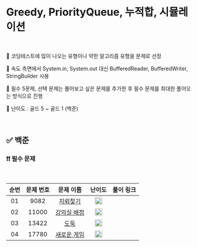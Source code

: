 # Greedy, PriorityQueue, 누적합, 시뮬레이션

<br/>

📌 코딩테스트에 많이 나오는 유형이나 약한 알고리즘 유형을 문제로 선정

📌 속도 측면에서 System.in, System.out 대신 BufferedReader, BufferedWriter, StringBuilder 사용

📌 필수 5문제, 선택 문제는 풀어보고 싶은 문제를 추가한 후 필수 문제를 최대한 풀어오는 방식으로 진행

📌 난이도 : 골드 5 ~ 골드 1 (백준)

<br/>

## ✅ 백준

### ❗❗ 필수 문제

<br/>

순번 | 문제 번호 | 문제 이름 | 난이도 | 풀이 링크
:---: | :---: | :---: | :---: | :---: 
01 | 9082 | [지뢰찾기](https://www.acmicpc.net/problem/9082) | <img src="https://static.solved.ac/tier_small/12.svg" width=20px> | []()
02 | 11000 | [강의실 배정](https://www.acmicpc.net/problem/11000) | <img src="https://static.solved.ac/tier_small/11.svg" width=20px> | []()
03 | 13422 | [도둑](https://www.acmicpc.net/problem/13422) | <img src="https://static.solved.ac/tier_small/12.svg" width=20px> | []()
04 | 17780 | [새로운 게임](https://www.acmicpc.net/problem/17780) | <img src="https://static.solved.ac/tier_small/14.svg" width=20px> | []()